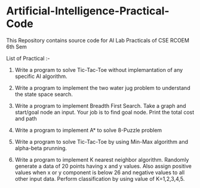 # Artificial-Intelligence-Practical-Code
This Repository contains source code for AI Lab Practicals of CSE RCOEM 6th Sem

List of Practical :-

1. Write a program to solve Tic-Tac-Toe without implemantation of any specific AI algorithm.

2. Write a program to implement the two water jug problem to understand the state space search.

3. Write a program to implement Breadth First Search. Take a graph and start/goal node an input. Your job is to find goal node. Print the total cost and path

4. Write a program to implement A* to solve 8-Puzzle problem

5. Write a program to solve Tic-Tac-Toe by using Min-Max algorithm and alpha-beta prunning.

6. Write a program to implement K nearest neighbor algorithm. Randomly generate a data of 20 points having x and y values. Also assign positive values when x or y component is below 26 and negative values to all other input data. Perform classification by using value of K=1,2,3,4,5.
